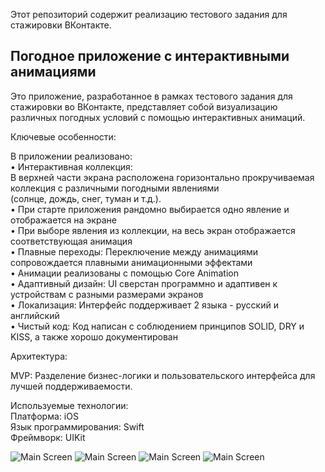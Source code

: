Этот репозиторий содержит реализацию тестового задания для стажировки ВКонтакте.

## Погодное приложение с интерактивными анимациями

Это приложение, разработанное в рамках тестового задания для стажировки во ВКонтакте, представляет собой визуализацию различных погодных условий с помощью интерактивных анимаций.

Ключевые особенности:

В приложении реализовано:  
• Интерактивная коллекция:  
В верхней части экрана расположена горизонтально прокручиваемая коллекция с различными погодными явлениями  
(солнце, дождь, снег, туман и т.д.).  
• При старте приложения рандомно выбирается одно явление и отображается на экране  
• При выборе явления из коллекции, на весь экран отображается соответствующая анимация  
• Плавные переходы: Переключение между анимациями сопровождается плавными анимационными эффектами  
• Анимации реализованы с помощью Core Animation   
• Адаптивный дизайн: UI сверстан программно и адаптивен к устройствам с разными размерами экранов  
• Локализация: Интерфейс поддерживает 2 языка - русский и английский   
• Чистый код: Код написан с соблюдением принципов SOLID, DRY и KISS, а также хорошо документирован  

Архитектура:

MVP: Разделение бизнес-логики и пользовательского интерфейса для лучшей поддерживаемости.

Используемые технологии:  
Платформа: iOS   
Язык программирования: Swift   
Фреймворк: UIKit   

![Main Screen](https://github.com/LiliyaAndreeva/Weather-conditions/blob/main/Simulator%20Screenshot%20-%20iPhone%2015%20Pro%20Max%20-%202024-07-20%20at%2012.15.38.png)
![Main Screen](https://github.com/LiliyaAndreeva/Weather-conditions/blob/main/Simulator%20Screenshot%20-%20iPhone%2015%20Pro%20Max%20-%202024-07-20%20at%2012.15.41.png)
![Main Screen](https://github.com/LiliyaAndreeva/Weather-conditions/blob/main/Simulator%20Screenshot%20-%20iPhone%20SE%20(3rd%20generation)%20-%202024-07-20%20at%2012.14.03.png)
![Main Screen](https://github.com/LiliyaAndreeva/Weather-conditions/blob/main/Simulator%20Screenshot%20-%20iPhone%20SE%20(3rd%20generation)%20-%202024-07-20%20at%2012.14.07.png)
